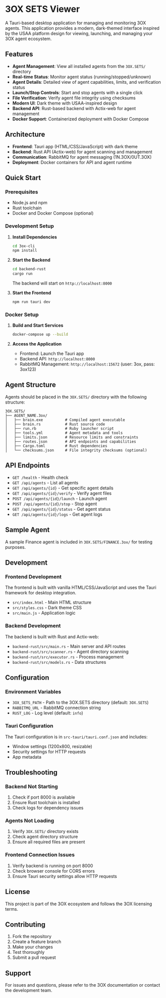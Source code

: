 # 3OX SETS Viewer

A Tauri-based desktop application for managing and monitoring 3OX agents. This application provides a modern, dark-themed interface inspired by the USAA platform design for viewing, launching, and managing your 3OX agent ecosystem.

## Features

- **Agent Management**: View all installed agents from the `3OX.SETS/` directory
- **Real-time Status**: Monitor agent status (running/stopped/unknown)
- **Agent Details**: Detailed view of agent capabilities, limits, and verification status
- **Launch/Stop Controls**: Start and stop agents with a single click
- **File Verification**: Verify agent file integrity using checksums
- **Modern UI**: Dark theme with USAA-inspired design
- **Backend API**: Rust-based backend with Actix-web for agent management
- **Docker Support**: Containerized deployment with Docker Compose

## Architecture

- **Frontend**: Tauri app (HTML/CSS/JavaScript) with dark theme
- **Backend**: Rust API (Actix-web) for agent scanning and management
- **Communication**: RabbitMQ for agent messaging (1N.3OX/0UT.3OX)
- **Deployment**: Docker containers for API and agent runtime

## Quick Start

### Prerequisites

- Node.js and npm
- Rust toolchain
- Docker and Docker Compose (optional)

### Development Setup

1. **Install Dependencies**
   ```bash
   cd 3ox-cli
   npm install
   ```

2. **Start the Backend**
   ```bash
   cd backend-rust
   cargo run
   ```
   The backend will start on `http://localhost:8000`

3. **Start the Frontend**
   ```bash
   npm run tauri dev
   ```

### Docker Setup

1. **Build and Start Services**
   ```bash
   docker-compose up --build
   ```

2. **Access the Application**
   - Frontend: Launch the Tauri app
   - Backend API: `http://localhost:8000`
   - RabbitMQ Management: `http://localhost:15672` (user: 3ox, pass: 3ox123)

## Agent Structure

Agents should be placed in the `3OX.SETS/` directory with the following structure:

```
3OX.SETS/
├── AGENT_NAME.3ox/
│   ├── brain.exe          # Compiled agent executable
│   ├── brain.rs           # Rust source code
│   ├── run.rb             # Ruby launcher script
│   ├── tools.yml          # Agent metadata and tools
│   ├── limits.json        # Resource limits and constraints
│   ├── routes.json        # API endpoints and capabilities
│   ├── Cargo.toml         # Rust dependencies
│   └── checksums.json     # File integrity checksums (optional)
```

## API Endpoints

- `GET /health` - Health check
- `GET /api/agents` - List all agents
- `GET /api/agents/{id}` - Get specific agent details
- `GET /api/agents/{id}/verify` - Verify agent files
- `POST /api/agents/{id}/launch` - Launch agent
- `POST /api/agents/{id}/stop` - Stop agent
- `GET /api/agents/{id}/status` - Get agent status
- `GET /api/agents/{id}/logs` - Get agent logs

## Sample Agent

A sample Finance agent is included in `3OX.SETS/FINANCE.3ox/` for testing purposes.

## Development

### Frontend Development

The frontend is built with vanilla HTML/CSS/JavaScript and uses the Tauri framework for desktop integration.

- `src/index.html` - Main HTML structure
- `src/styles.css` - Dark theme CSS
- `src/main.js` - Application logic

### Backend Development

The backend is built with Rust and Actix-web:

- `backend-rust/src/main.rs` - Main server and API routes
- `backend-rust/src/scanner.rs` - Agent directory scanning
- `backend-rust/src/executor.rs` - Process management
- `backend-rust/src/models.rs` - Data structures

## Configuration

### Environment Variables

- `3OX_SETS_PATH` - Path to the 3OX.SETS directory (default: `3OX.SETS`)
- `RABBITMQ_URL` - RabbitMQ connection string
- `RUST_LOG` - Log level (default: `info`)

### Tauri Configuration

The Tauri configuration is in `src-tauri/tauri.conf.json` and includes:
- Window settings (1200x800, resizable)
- Security settings for HTTP requests
- App metadata

## Troubleshooting

### Backend Not Starting

1. Check if port 8000 is available
2. Ensure Rust toolchain is installed
3. Check logs for dependency issues

### Agents Not Loading

1. Verify `3OX.SETS/` directory exists
2. Check agent directory structure
3. Ensure all required files are present

### Frontend Connection Issues

1. Verify backend is running on port 8000
2. Check browser console for CORS errors
3. Ensure Tauri security settings allow HTTP requests

## License

This project is part of the 3OX ecosystem and follows the 3OX licensing terms.

## Contributing

1. Fork the repository
2. Create a feature branch
3. Make your changes
4. Test thoroughly
5. Submit a pull request

## Support

For issues and questions, please refer to the 3OX documentation or contact the development team.